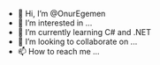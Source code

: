 - 👋 Hi, I’m @OnurEgemen
- 👀 I’m interested in ...
- 🌱 I’m currently learning C# and .NET
- 💞️ I’m looking to collaborate on ...
- 📫 How to reach me ...

<!---
OnurEgemen/OnurEgemen is a ✨ special ✨ repository because its `README.md` (this file) appears on your GitHub profile.
You can click the Preview link to take a look at your changes.
--->
